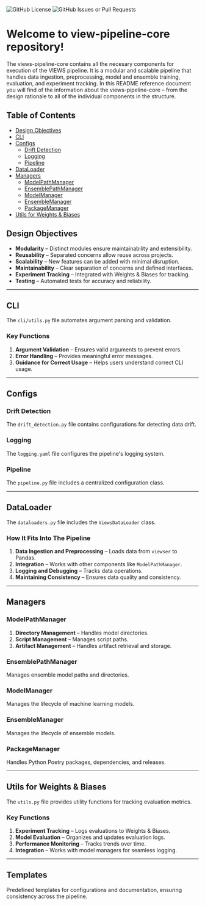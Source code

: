 ![GitHub License](https://img.shields.io/github/license/views-platform/views-pipeline-core)
![GitHub Issues or Pull Requests](https://img.shields.io/github/issues/views-platform/views-pipeline-core)

# Welcome to view-pipeline-core repository! 

The views-pipeline-core contains all the necesary components for execution of the VIEWS pipeline. It is a modular and scalable pipeline that handles data ingestion, preprocessing, model and ensemble training, evaluation, and experiment tracking. In this README reference document you will find of the information about the views-pipeline-core – from the design rationale to all of the individual components in the structure.

## Table of Contents

<!-- toc -->

- [Design Objectives](#design-objectives)
- [CLI](#cli)
- [Configs](#configs)
  - [Drift Detection](#drift-detection)
  - [Logging](#logging)
  - [Pipeline](#pipeline)
- [DataLoader](#dataloader)
- [Managers](#managers)
  - [ModelPathManager](#modelpathmanager)
  - [EnsemblePathManager](#ensemblepathmanager)
  - [ModelManager](#modelmanager)
  - [EnsembleManager](#ensemblemanager)
  - [PackageManager](#packagemanager)
- [Utils for Weights & Biases](#utils-for-weights--biases)

<!-- tocstop -->



## Design Objectives

- **Modularity** – Distinct modules ensure maintainability and extensibility.  
- **Reusability** – Separated concerns allow reuse across projects.  
- **Scalability** – New features can be added with minimal disruption.  
- **Maintainability** – Clear separation of concerns and defined interfaces.  
- **Experiment Tracking** – Integrated with Weights & Biases for tracking.  
- **Testing** – Automated tests for accuracy and reliability.

---

## CLI

The `cli/utils.py` file automates argument parsing and validation.

### Key Functions

1. **Argument Validation** – Ensures valid arguments to prevent errors.
2. **Error Handling** – Provides meaningful error messages.
3. **Guidance for Correct Usage** – Helps users understand correct CLI usage.

---

## Configs

### Drift Detection

The `drift_detection.py` file contains configurations for detecting data drift.

### Logging

The `logging.yaml` file configures the pipeline's logging system.

### Pipeline

The `pipeline.py` file includes a centralized configuration class.

---

## DataLoader

The `dataloaders.py` file includes the `ViewsDataLoader` class.

### How It Fits Into The Pipeline

1. **Data Ingestion and Preprocessing** – Loads data from `viewser` to Pandas.  
2. **Integration** – Works with other components like `ModelPathManager`.  
3. **Logging and Debugging** – Tracks data operations.  
4. **Maintaining Consistency** – Ensures data quality and consistency.

---

## Managers

### ModelPathManager

1. **Directory Management** – Handles model directories.  
2. **Script Management** – Manages script paths.  
3. **Artifact Management** – Handles artifact retrieval and storage.  

### EnsemblePathManager

Manages ensemble model paths and directories.

### ModelManager

Manages the lifecycle of machine learning models.

### EnsembleManager

Manages the lifecycle of ensemble models.

### PackageManager

Handles Python Poetry packages, dependencies, and releases.

---

## Utils for Weights & Biases

The `utils.py` file provides utility functions for tracking evaluation metrics.

### Key Functions

1. **Experiment Tracking** – Logs evaluations to Weights & Biases.  
2. **Model Evaluation** – Organizes and updates evaluation logs.  
3. **Performance Monitoring** – Tracks trends over time.  
4. **Integration** – Works with model managers for seamless logging.

---

## Templates

Predefined templates for configurations and documentation, ensuring consistency across the pipeline.






